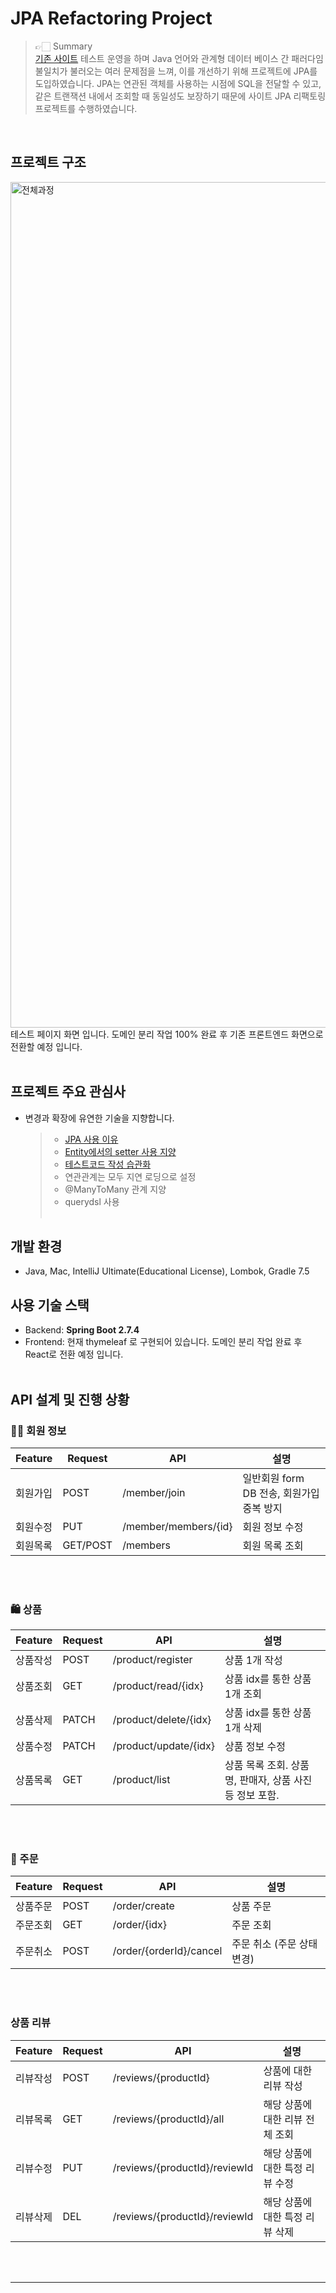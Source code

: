 JPA Refactoring Project
================

> 👉🏻 Summary <br />
> [기존 사이트](http://www.alittlevanilla.kro.kr/, "link") 테스트 운영을 하며 Java 언어와 관계형 데이터 베이스 간 패러다임 불일치가 불러오는 여러 문제점을 느껴, 이를 개선하기 위해 프로젝트에 JPA를 도입하였습니다. JPA는 연관된 객체를 사용하는 시점에 SQL을 전달할 수 있고, 같은 트랜잭션 내에서 조회할 때 동일성도 보장하기 때문에 사이트 JPA 리팩토링 프로젝트를 수행하였습니다.
<br />

## 프로젝트 구조 <br />

<img width="1353" alt="전체과정" src="https://user-images.githubusercontent.com/68539040/194755672-0559e78e-e674-44bc-88d5-453470fc0b32.png">
 테스트 페이지 화면 입니다.  도메인 분리 작업 100% 완료 후 기존 프론트엔드 화면으로 전환할 예정 입니다.
<br /> <br />

## 프로젝트 주요 관심사
+ 변경과 확장에 유연한 기술을 지향합니다. 
  > + [JPA 사용 이유](https://blog.naver.com/ghdalswl77/222809316027) <br /> 
  > + [Entity에서의 setter 사용 지양](https://blog.naver.com/ghdalswl77/222895556212) <br />
  > + [테스트코드 작성 습관화](https://blog.naver.com/ghdalswl77/222896219248) <br />
  > + 연관관계는 모두 지연 로딩으로 설정 <br />
  > + @ManyToMany 관계 지양 <br />
  > + querydsl 사용 <br />
      <br />

## 개발 환경
+ Java, Mac, IntelliJ Ultimate(Educational License), Lombok, Gradle 7.5
  <br />

## 사용 기술 스택
+ Backend: **Spring Boot 2.7.4**
+ Frontend: 현재 thymeleaf 로 구현되어 있습니다. 도메인 분리 작업 완료 후 React로 전환 예정 입니다.
      <br /><br />


## API 설계 및 진행 상황
### 🙋🏻 회원 정보
| Feature | Request | API | 설명 |
| ------ | -- | -- | -- |
| 회원가입 | POST | /member/join | 일반회원 form DB 전송, 회원가입 중복 방지 |
| 회원수정 | PUT | /member/members/{id} | 회원 정보 수정 |
| 회원목록 | GET/POST | /members | 회원 목록 조회 |
<br />
<br />


### 🛍 상품
| Feature | Request | API | 설명 |
| ------ | -- | -- | ----------- |
| 상품작성 | POST | /product/register | 상품 1개 작성 |
| 상품조회 | GET | /product/read/{idx} | 상품 idx를 통한 상품 1개 조회 |
| 상품삭제 | PATCH | /product/delete/{idx} | 상품 idx를 통한 상품 1개 삭제 |
| 상품수정 | PATCH | /product/update/{idx} | 상품 정보 수정 |
| 상품목록 | GET | /product/list | 상품 목록 조회. 상품명, 판매자, 상품 사진 등 정보 포함. |
<br />
<br />

### 📝 주문
| Feature | Request | API | 설명 |
| ------ | -- | -- | ----------- |
| 상품주문 | POST | /order/create | 상품 주문 |
| 주문조회 | GET | /order/{idx} | 주문 조회 |
| 주문취소 | POST | /order/{orderId}/cancel | 주문 취소 (주문 상태 변경) |
<br />
<br />

### 상품 리뷰
| Feature | Request | API | 설명 |
| ------ | -- | -- | ----------- |
| 리뷰작성 | POST | /reviews/{productId} | 상품에 대한 리뷰 작성 |
| 리뷰목록 | GET | /reviews/{productId}/all | 해당 상품에 대한 리뷰 전체 조회 |
| 리뷰수정 | PUT | /reviews/{productId}/reviewId | 해당 상품에 대한 특정 리뷰 수정 |
| 리뷰삭제 | DEL | /reviews/{productId}/reviewId | 해당 상품에 대한 특정 리뷰 삭제 |

<br />
<br />

<hr />

